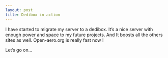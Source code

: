 ```yaml
---
layout: post
title: Dedibox in action
---
```


I have started to migrate my server to a dedibox. It’s a nice server with enough power and space to my future projects. And It boosts all the others sites as well. Open-aero.org is really fast now !

Let’s go on...